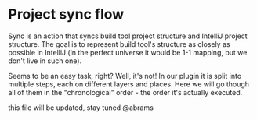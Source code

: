 # Project sync flow

Sync is an action that syncs build tool project structure and IntelliJ project structure. The goal is to represent build tool's structure as closely as possible in IntelliJ (in the perfect universe it would be 1-1 mapping, but we don't live in such one).

Seems to be an easy task, right? Well, it's not! In our plugin it is split into multiple steps, each on different layers and places. Here we will go though all of them in the "chronological" order - the order it's actually executed.

this file will be updated, stay tuned @abrams